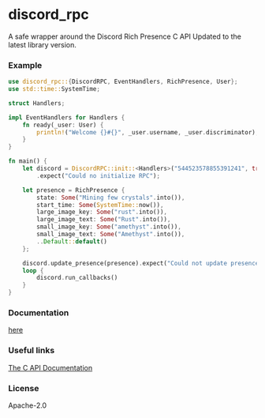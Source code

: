 # discord_rpc
A safe wrapper around the Discord Rich Presence C API Updated to the latest library version.  

### Example
```rust
use discord_rpc::{DiscordRPC, EventHandlers, RichPresence, User};
use std::time::SystemTime;

struct Handlers;

impl EventHandlers for Handlers {
    fn ready(_user: User) {
        println!("Welcome {}#{}", _user.username, _user.discriminator);
    }
}

fn main() {
    let discord = DiscordRPC::init::<Handlers>("544523578855391241", true, None)
        .expect("Could no initialize RPC");

    let presence = RichPresence {
        state: Some("Mining few crystals".into()),
        start_time: Some(SystemTime::now()),
        large_image_key: Some("rust".into()),
        large_image_text: Some("Rust".into()),
        small_image_key: Some("amethyst".into()),
        small_image_text: Some("Amethyst".into()),
        ..Default::default()
    };

    discord.update_presence(presence).expect("Could not update presence");
    loop {
        discord.run_callbacks()
    }
}
```

### Documentation
[here](https://docs.rs/discord_rpc)

### Useful links
[The C API Documentation](https://discordapp.com/developers/docs/rich-presence/how-to)  

### License
Apache-2.0